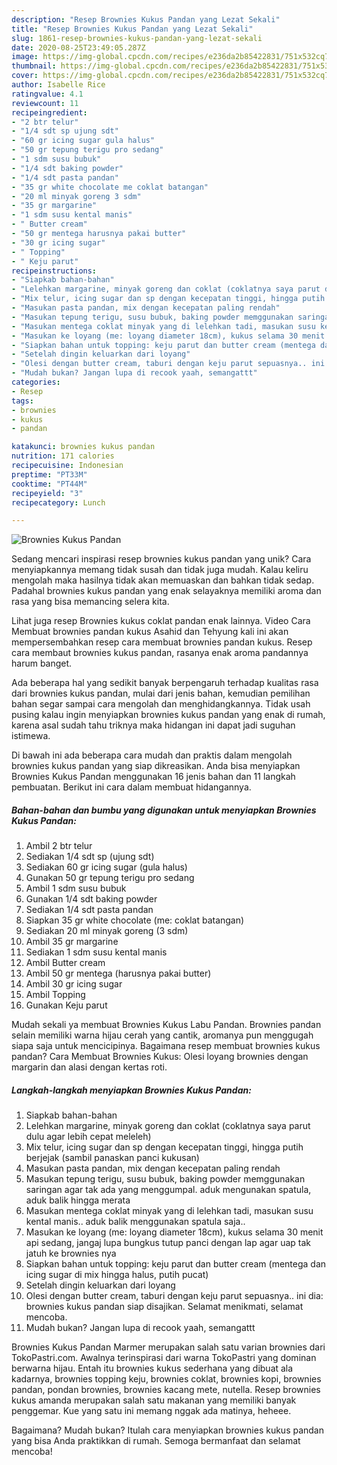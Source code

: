 ```yaml
---
description: "Resep Brownies Kukus Pandan yang Lezat Sekali"
title: "Resep Brownies Kukus Pandan yang Lezat Sekali"
slug: 1861-resep-brownies-kukus-pandan-yang-lezat-sekali
date: 2020-08-25T23:49:05.287Z
image: https://img-global.cpcdn.com/recipes/e236da2b85422831/751x532cq70/brownies-kukus-pandan-foto-resep-utama.jpg
thumbnail: https://img-global.cpcdn.com/recipes/e236da2b85422831/751x532cq70/brownies-kukus-pandan-foto-resep-utama.jpg
cover: https://img-global.cpcdn.com/recipes/e236da2b85422831/751x532cq70/brownies-kukus-pandan-foto-resep-utama.jpg
author: Isabelle Rice
ratingvalue: 4.1
reviewcount: 11
recipeingredient:
- "2 btr telur"
- "1/4 sdt sp ujung sdt"
- "60 gr icing sugar gula halus"
- "50 gr tepung terigu pro sedang"
- "1 sdm susu bubuk"
- "1/4 sdt baking powder"
- "1/4 sdt pasta pandan"
- "35 gr white chocolate me coklat batangan"
- "20 ml minyak goreng 3 sdm"
- "35 gr margarine"
- "1 sdm susu kental manis"
- " Butter cream"
- "50 gr mentega harusnya pakai butter"
- "30 gr icing sugar"
- " Topping"
- " Keju parut"
recipeinstructions:
- "Siapkab bahan-bahan"
- "Lelehkan margarine, minyak goreng dan coklat (coklatnya saya parut dulu agar lebih cepat meleleh)"
- "Mix telur, icing sugar dan sp dengan kecepatan tinggi, hingga putih berjejak (sambil panaskan panci kukusan)"
- "Masukan pasta pandan, mix dengan kecepatan paling rendah"
- "Masukan tepung terigu, susu bubuk, baking powder memggunakan saringan agar tak ada yang menggumpal. aduk mengunakan spatula, aduk balik hingga merata"
- "Masukan mentega coklat minyak yang di lelehkan tadi, masukan susu kental manis.. aduk balik menggunakan spatula saja.."
- "Masukan ke loyang (me: loyang diameter 18cm), kukus selama 30 menit api sedang, jangaj lupa bungkus tutup panci dengan lap agar uap tak jatuh ke brownies nya"
- "Siapkan bahan untuk topping: keju parut dan butter cream (mentega dan icing sugar di mix hingga halus, putih pucat)"
- "Setelah dingin keluarkan dari loyang"
- "Olesi dengan butter cream, taburi dengan keju parut sepuasnya.. ini dia: brownies kukus pandan siap disajikan. Selamat menikmati, selamat mencoba."
- "Mudah bukan? Jangan lupa di recook yaah, semangattt"
categories:
- Resep
tags:
- brownies
- kukus
- pandan

katakunci: brownies kukus pandan 
nutrition: 171 calories
recipecuisine: Indonesian
preptime: "PT33M"
cooktime: "PT44M"
recipeyield: "3"
recipecategory: Lunch

---
```



![Brownies Kukus Pandan](https://img-global.cpcdn.com/recipes/e236da2b85422831/751x532cq70/brownies-kukus-pandan-foto-resep-utama.jpg)

Sedang mencari inspirasi resep brownies kukus pandan yang unik? Cara menyiapkannya memang tidak susah dan tidak juga mudah. Kalau keliru mengolah maka hasilnya tidak akan memuaskan dan bahkan tidak sedap. Padahal brownies kukus pandan yang enak selayaknya memiliki aroma dan rasa yang bisa memancing selera kita.

Lihat juga resep Brownies kukus coklat pandan enak lainnya. Video Cara Membuat brownies pandan kukus Asahid dan Tehyung kali ini akan mempersembahkan resep cara membuat brownies pandan kukus. Resep cara membaut brownies kukus pandan, rasanya enak aroma pandannya harum banget.

Ada beberapa hal yang sedikit banyak berpengaruh terhadap kualitas rasa dari brownies kukus pandan, mulai dari jenis bahan, kemudian pemilihan bahan segar sampai cara mengolah dan menghidangkannya. Tidak usah pusing kalau ingin menyiapkan brownies kukus pandan yang enak di rumah, karena asal sudah tahu triknya maka hidangan ini dapat jadi suguhan istimewa.


Di bawah ini ada beberapa cara mudah dan praktis dalam mengolah brownies kukus pandan yang siap dikreasikan. Anda bisa menyiapkan Brownies Kukus Pandan menggunakan 16 jenis bahan dan 11 langkah pembuatan. Berikut ini cara dalam membuat hidangannya.

<!--inarticleads1-->

##### Bahan-bahan dan bumbu yang digunakan untuk menyiapkan Brownies Kukus Pandan:

1. Ambil 2 btr telur
1. Sediakan 1/4 sdt sp (ujung sdt)
1. Sediakan 60 gr icing sugar (gula halus)
1. Gunakan 50 gr tepung terigu pro sedang
1. Ambil 1 sdm susu bubuk
1. Gunakan 1/4 sdt baking powder
1. Sediakan 1/4 sdt pasta pandan
1. Siapkan 35 gr white chocolate (me: coklat batangan)
1. Sediakan 20 ml minyak goreng (3 sdm)
1. Ambil 35 gr margarine
1. Sediakan 1 sdm susu kental manis
1. Ambil  Butter cream
1. Ambil 50 gr mentega (harusnya pakai butter)
1. Ambil 30 gr icing sugar
1. Ambil  Topping
1. Gunakan  Keju parut


Mudah sekali ya membuat Brownies Kukus Labu Pandan. Brownies pandan selain memiliki warna hijau cerah yang cantik, aromanya pun menggugah siapa saja untuk mencicipinya. Bagaimana resep membuat brownies kukus pandan? Cara Membuat Brownies Kukus: Olesi loyang brownies dengan margarin dan alasi dengan kertas roti. 

<!--inarticleads2-->

##### Langkah-langkah menyiapkan Brownies Kukus Pandan:

1. Siapkab bahan-bahan
1. Lelehkan margarine, minyak goreng dan coklat (coklatnya saya parut dulu agar lebih cepat meleleh)
1. Mix telur, icing sugar dan sp dengan kecepatan tinggi, hingga putih berjejak (sambil panaskan panci kukusan)
1. Masukan pasta pandan, mix dengan kecepatan paling rendah
1. Masukan tepung terigu, susu bubuk, baking powder memggunakan saringan agar tak ada yang menggumpal. aduk mengunakan spatula, aduk balik hingga merata
1. Masukan mentega coklat minyak yang di lelehkan tadi, masukan susu kental manis.. aduk balik menggunakan spatula saja..
1. Masukan ke loyang (me: loyang diameter 18cm), kukus selama 30 menit api sedang, jangaj lupa bungkus tutup panci dengan lap agar uap tak jatuh ke brownies nya
1. Siapkan bahan untuk topping: keju parut dan butter cream (mentega dan icing sugar di mix hingga halus, putih pucat)
1. Setelah dingin keluarkan dari loyang
1. Olesi dengan butter cream, taburi dengan keju parut sepuasnya.. ini dia: brownies kukus pandan siap disajikan. Selamat menikmati, selamat mencoba.
1. Mudah bukan? Jangan lupa di recook yaah, semangattt


Brownies Kukus Pandan Marmer merupakan salah satu varian brownies dari TokoPastri.com. Awalnya terinspirasi dari warna TokoPastri yang dominan berwarna hijau. Entah itu brownies kukus sederhana yang dibuat ala kadarnya, brownies topping keju, brownies coklat, brownies kopi, brownies pandan, pondan brownies, brownies kacang mete, nutella. Resep brownies kukus amanda merupakan salah satu makanan yang memiliki banyak penggemar. Kue yang satu ini memang nggak ada matinya, heheee. 

Bagaimana? Mudah bukan? Itulah cara menyiapkan brownies kukus pandan yang bisa Anda praktikkan di rumah. Semoga bermanfaat dan selamat mencoba!
